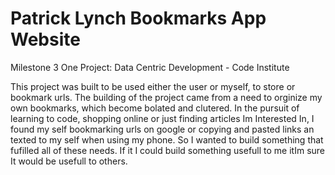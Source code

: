 # Patrick Lynch Bookmarks App Website

Milestone 3
One Project: Data Centric  Development - Code Institute

This project was built to be used either the user or myself, to store or bookmark urls. 
The building of the project came from a need to orginize my own bookmarks, which become bolated and clutered. In the pursuit of learning to code, shopping online or just finding articles Im Interested In, I found my self bookmarking urls on google or copying and pasted links an texted to my self when using my phone. So I wanted to build something that fufilled all of these needs. If it I could build something usefull to me itIm sure It would be usefull to others.